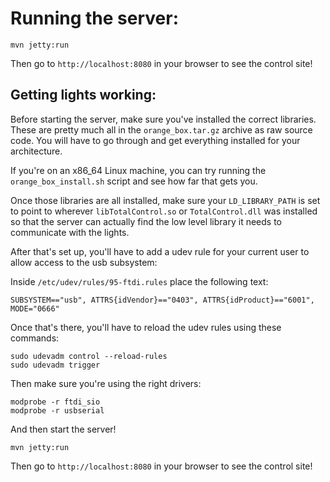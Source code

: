 # Running the server:

```
mvn jetty:run
```

Then go to `http://localhost:8080` in your browser to see the control site!

## Getting lights working:

Before starting the server, make sure you've installed the correct libraries.
These are pretty much all in the `orange_box.tar.gz` archive as raw source code.
You will have to go through and get everything installed for your architecture.

If you're on an x86_64 Linux machine, you can try running the
`orange_box_install.sh` script and see how far that gets you.

Once those libraries are all installed, make sure your `LD_LIBRARY_PATH` is set
to point to wherever `libTotalControl.so` or `TotalControl.dll` was installed so
that the server can actually find the low level library it needs to communicate
with the lights.

After that's set up, you'll have to add a udev rule for your current user to
allow access to the usb subsystem:

Inside `/etc/udev/rules/95-ftdi.rules` place the following text:

```
SUBSYSTEM=="usb", ATTRS{idVendor}=="0403", ATTRS{idProduct}=="6001", MODE="0666"
```

Once that's there, you'll have to reload the udev rules using these commands:

```
sudo udevadm control --reload-rules
sudo udevadm trigger
```

Then make sure you're using the right drivers:

```
modprobe -r ftdi_sio
modprobe -r usbserial
```

And then start the server!

```
mvn jetty:run
```

Then go to `http://localhost:8080` in your browser to see the control site!
